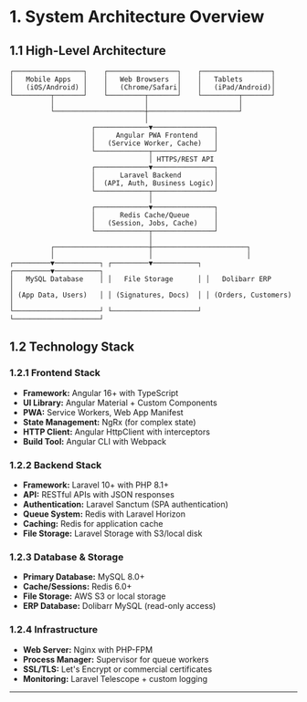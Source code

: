 # 1. System Architecture Overview

## 1.1 High-Level Architecture

```
┌─────────────────┐    ┌─────────────────┐    ┌─────────────────┐
│   Mobile Apps   │    │   Web Browsers  │    │   Tablets       │
│   (iOS/Android) │    │   (Chrome/Safari│    │   (iPad/Android)│
└─────────┬───────┘    └─────────┬───────┘    └─────────┬───────┘
          │                      │                      │
          └──────────────────────┼──────────────────────┘
                                 │
                    ┌─────────────▼───────────────┐
                    │     Angular PWA Frontend    │
                    │   (Service Worker, Cache)   │
                    └─────────────┬───────────────┘
                                  │ HTTPS/REST API
                    ┌─────────────▼───────────────┐
                    │      Laravel Backend        │
                    │  (API, Auth, Business Logic)│
                    └─────────────┬───────────────┘
                                  │
                    ┌─────────────▼───────────────┐
                    │      Redis Cache/Queue      │
                    │   (Session, Jobs, Cache)    │
                    └─────────────┬───────────────┘
                                  │
          ┌───────────────────────┼───────────────────────┐
          │                       │                       │
┌─────────▼───────────┐ ┌─────────▼───────────┐ ┌─────────▼───────────┐
│   MySQL Database    │ │   File Storage      │ │   Dolibarr ERP      │
│ (App Data, Users)   │ │ (Signatures, Docs)  │ │ (Orders, Customers) │
└─────────────────────┘ └─────────────────────┘ └─────────────────────┘
```

## 1.2 Technology Stack

### 1.2.1 Frontend Stack
- **Framework:** Angular 16+ with TypeScript
- **UI Library:** Angular Material + Custom Components
- **PWA:** Service Workers, Web App Manifest
- **State Management:** NgRx (for complex state)
- **HTTP Client:** Angular HttpClient with interceptors
- **Build Tool:** Angular CLI with Webpack

### 1.2.2 Backend Stack
- **Framework:** Laravel 10+ with PHP 8.1+
- **API:** RESTful APIs with JSON responses
- **Authentication:** Laravel Sanctum (SPA authentication)
- **Queue System:** Redis with Laravel Horizon
- **Caching:** Redis for application cache
- **File Storage:** Laravel Storage with S3/local disk

### 1.2.3 Database & Storage
- **Primary Database:** MySQL 8.0+
- **Cache/Sessions:** Redis 6.0+
- **File Storage:** AWS S3 or local storage
- **ERP Database:** Dolibarr MySQL (read-only access)

### 1.2.4 Infrastructure
- **Web Server:** Nginx with PHP-FPM
- **Process Manager:** Supervisor for queue workers
- **SSL/TLS:** Let's Encrypt or commercial certificates
- **Monitoring:** Laravel Telescope + custom logging

---
